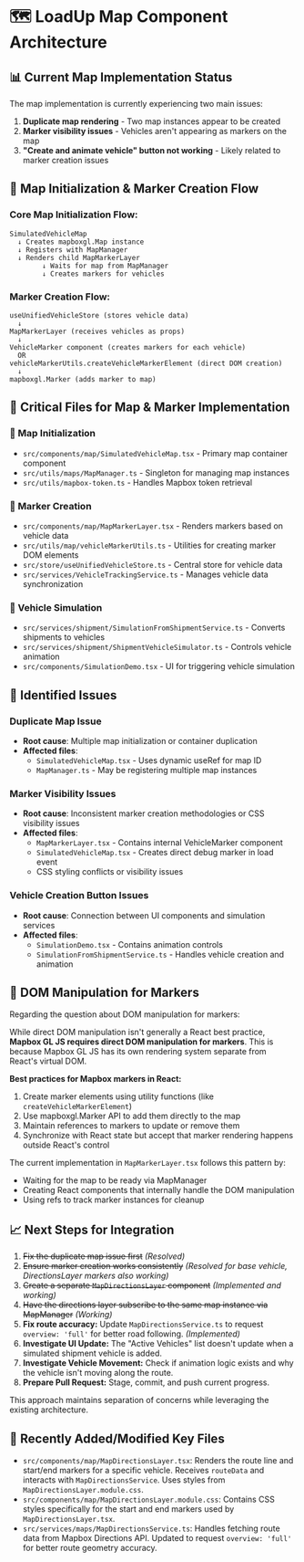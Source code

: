 # 🗺️ LoadUp Map Component Architecture

## 📊 Current Map Implementation Status

The map implementation is currently experiencing two main issues:
1. **Duplicate map rendering** - Two map instances appear to be created
2. **Marker visibility issues** - Vehicles aren't appearing as markers on the map
3. **"Create and animate vehicle" button not working** - Likely related to marker creation issues

## 🔄 Map Initialization & Marker Creation Flow

### Core Map Initialization Flow:
```
SimulatedVehicleMap
  ↓ Creates mapboxgl.Map instance
  ↓ Registers with MapManager
  ↓ Renders child MapMarkerLayer
        ↓ Waits for map from MapManager
        ↓ Creates markers for vehicles
```

### Marker Creation Flow:
```
useUnifiedVehicleStore (stores vehicle data)
  ↓ 
MapMarkerLayer (receives vehicles as props)
  ↓
VehicleMarker component (creates markers for each vehicle)
  OR
vehicleMarkerUtils.createVehicleMarkerElement (direct DOM creation)
  ↓
mapboxgl.Marker (adds marker to map)
```

## 📁 Critical Files for Map & Marker Implementation

### 🧩 Map Initialization
- `src/components/map/SimulatedVehicleMap.tsx` - Primary map container component
- `src/utils/maps/MapManager.ts` - Singleton for managing map instances
- `src/utils/mapbox-token.ts` - Handles Mapbox token retrieval

### 🚩 Marker Creation
- `src/components/map/MapMarkerLayer.tsx` - Renders markers based on vehicle data
- `src/utils/map/vehicleMarkerUtils.ts` - Utilities for creating marker DOM elements
- `src/store/useUnifiedVehicleStore.ts` - Central store for vehicle data
- `src/services/VehicleTrackingService.ts` - Manages vehicle data synchronization

### 🚗 Vehicle Simulation
- `src/services/shipment/SimulationFromShipmentService.ts` - Converts shipments to vehicles
- `src/services/shipment/ShipmentVehicleSimulator.ts` - Controls vehicle animation
- `src/components/SimulationDemo.tsx` - UI for triggering vehicle simulation

## 🐛 Identified Issues

### Duplicate Map Issue
- **Root cause**: Multiple map initialization or container duplication
- **Affected files**: 
  - `SimulatedVehicleMap.tsx` - Uses dynamic useRef for map ID
  - `MapManager.ts` - May be registering multiple map instances

### Marker Visibility Issues
- **Root cause**: Inconsistent marker creation methodologies or CSS visibility issues
- **Affected files**:
  - `MapMarkerLayer.tsx` - Contains internal VehicleMarker component
  - `SimulatedVehicleMap.tsx` - Creates direct debug marker in load event
  - CSS styling conflicts or visibility issues

### Vehicle Creation Button Issues
- **Root cause**: Connection between UI components and simulation services
- **Affected files**:
  - `SimulationDemo.tsx` - Contains animation controls
  - `SimulationFromShipmentService.ts` - Handles vehicle creation and animation

## 🔧 DOM Manipulation for Markers

Regarding the question about DOM manipulation for markers:

While direct DOM manipulation isn't generally a React best practice, **Mapbox GL JS requires direct DOM manipulation for markers**. This is because Mapbox GL JS has its own rendering system separate from React's virtual DOM.

**Best practices for Mapbox markers in React:**
1. Create marker elements using utility functions (like `createVehicleMarkerElement`)
2. Use mapboxgl.Marker API to add them directly to the map
3. Maintain references to markers to update or remove them
4. Synchronize with React state but accept that marker rendering happens outside React's control

The current implementation in `MapMarkerLayer.tsx` follows this pattern by:
- Waiting for the map to be ready via MapManager
- Creating React components that internally handle the DOM manipulation
- Using refs to track marker instances for cleanup

## 📈 Next Steps for Integration

1. ~~Fix the duplicate map issue first~~ *(Resolved)*
2. ~~Ensure marker creation works consistently~~ *(Resolved for base vehicle, DirectionsLayer markers also working)*
3. ~~Create a separate `MapDirectionsLayer` component~~ *(Implemented and working)*
4. ~~Have the directions layer subscribe to the same map instance via MapManager~~ *(Working)*
5. **Fix route accuracy:** Update `MapDirectionsService.ts` to request `overview: 'full'` for better road following. *(Implemented)*
6. **Investigate UI Update:** The "Active Vehicles" list doesn't update when a simulated shipment vehicle is added.
7. **Investigate Vehicle Movement:** Check if animation logic exists and why the vehicle isn't moving along the route.
8. **Prepare Pull Request:** Stage, commit, and push current progress.

This approach maintains separation of concerns while leveraging the existing architecture.

## 🧩 Recently Added/Modified Key Files

- `src/components/map/MapDirectionsLayer.tsx`: Renders the route line and start/end markers for a specific vehicle. Receives `routeData` and interacts with `MapDirectionsService`. Uses styles from `MapDirectionsLayer.module.css`.
- `src/components/map/MapDirectionsLayer.module.css`: Contains CSS styles specifically for the start and end markers used by `MapDirectionsLayer.tsx`.
- `src/services/maps/MapDirectionsService.ts`: Handles fetching route data from Mapbox Directions API. Updated to request `overview: 'full'` for better route geometry accuracy. 